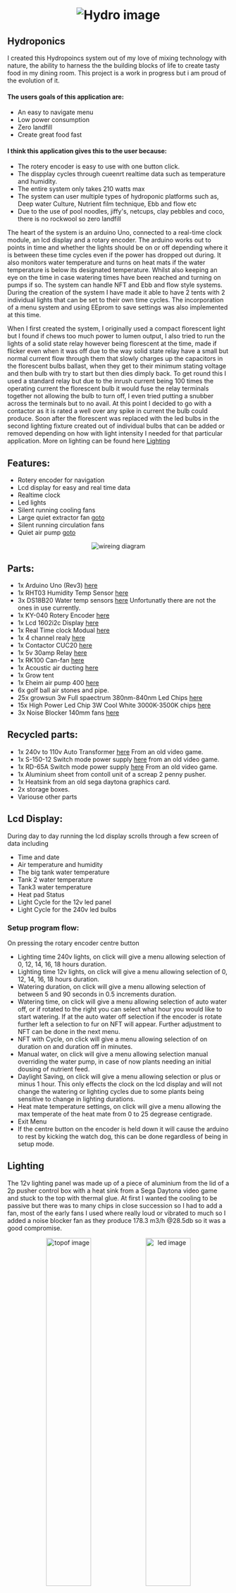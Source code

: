 <h1 align="center">
   <img src="https://github.com/jonathanw82/HydroBigTent/blob/master/images/hydro1.jpg" alt="Hydro image"/>
 </h1>
 
## Hydroponics
I created this Hydropoincs system out of my love of mixing technology with nature, the ability to harness the the building blocks of life to create tasty food in my dining room. This project is a work in progress but i am proud of the evolution of it.


#### The users goals of this application are:
* An easy to navigate menu
* Low power consumption
* Zero landfill
* Create great food fast

#### I think this application gives this to the user because:
* The rotery encoder is easy to use with one button click.
* The dispplay cycles through cueenrt realtime data such as temperature and humidity.
* The entire system only takes 210 watts max
* The system can user multiple types of hydroponic platforms such as, Deep water Culture, Nutrient film technique, Ebb and flow etc
* Due to the use of pool noodles, jiffy's, netcups, clay pebbles and coco, there is no rockwool so zero landfill

The heart of the system is an arduino Uno, connected to a real-time clock module, an lcd display and a rotary encoder. The arduino works out to points in time and whether the lights should be on or off depending where it is between these time cycles even if the power has dropped out during. It also monitors water temperature and turns on heat mats if the water temperature is below its designated temperature. Whilst also keeping an eye on the time in case watering times have been reached and turning on pumps if so. The system can handle NFT and Ebb and flow style systems.
During the creation of the system I have made it able to have 2 tents with 2 individual lights that can be set to their own time cycles.
The incorporation of a menu system and using EEprom to save settings was also implemented at this time. 

When I first created the system, I originally used a compact florescent light but I found if chews too much power to lumen output, I also tried to run the lights of a solid state relay however being florescent at the time, made if flicker even when it was off due to the way solid state relay have a small but normal current flow through them that slowly charges up the capacitors in the florescent bulbs ballast, when they get to their minimum stating voltage and then bulb with try to start but then dies dimply back. To get round this I used a standard relay but due to the inrush current being 100 times the operating current the florescent bulb it would fuse the relay terminals together not allowing the bulb to turn off, I even tried putting a snubber across the terminals but to no avail.  At this point I decided to go with a contactor as it is rated a well over any spike in current the bulb could produce. Soon after the florescent was replaced with the led bulbs in the second lighting fixture created out of individual bulbs that can be added or removed depending on how with light intensity I needed for that particular application. More on lighting can be found here [Lighting](#lighting)
 
 ## Features:
* Rotery encoder for navigation
* Lcd display for easy and real time data
* Realtime clock
* Led lights
* Silent running cooling fans
* Large quiet extractor fan [goto](#air-extraction)
* Silent running circulation fans
* Quiet air pump [goto](#air-pumps)
 
<div align="center">
   <img src="https://github.com/jonathanw82/HydroBigTent/blob/master/images/hydro_schem.jpg" alt="wireing diagram"/></div>
 
 
## Parts:
* 1x Arduino Uno (Rev3) [here](https://store.arduino.cc/arduino-uno-rev3)
* 1x RHT03 Humidity Temp Sensor [here](https://www.banggood.com/AM2302-DHT22-Temperature-And-Humidity-Sensor-Module-p-937403.html?gpla=1&gmcCountry=GB&currency=GBP&createTmp=1&utm_source=googleshopping&utm_medium=cpc_bgs&utm_content=lijing&utm_campaign=ssc-gb-all-bf11-re0323&gclid=EAIaIQobChMIgtuKq_Xl6QIVQuDtCh2hkg53EAQYBSABEgL3-PD_BwE&cur_warehouse=UK)
* 3x DS18B20 Water temp sensors [here](https://www.cricklewoodelectronics.com/Waterproof-Digital-Temperature-Probe-for-Arduino-DS18B20.html) Unfortunatly there are not the ones in use currently.
* 1x KY-040 Rotery Encoder [here](https://www.cricklewoodelectronics.com/Rotary-encoder-module-for-Arduino-KY-040.html?gclid=EAIaIQobChMIybWK-_Pl6QIVS7DtCh2XhAvKEAQYAyABEgKdBPD_BwE) 
* 1x Lcd 1602i2c Display [here](https://create.arduino.cc/projecthub/Oniichan_is_ded/lcd-i2c-tutorial-664e5a)
* 1x Real Time clock Modual [here](https://uk.banggood.com/DS3231-AT24C32-IIC-Precision-RTC-Real-Time-Clock-Memory-Module-p-1547989.html?gpla=1&gmcCountry=GB&currency=GBP&createTmp=1&utm_source=googleshopping&utm_medium=cpc_bgcs&utm_content=lijing&utm_campaign=ssc-gbg-summersale-all&utm_design=152&ad_id=358675083520&gclid=EAIaIQobChMItpGz1Pbl6QIVAWHmCh00lAPXEAQYEyABEgIt2_D_BwE&cur_warehouse=CN)
* 1x 4 channel realy [here](https://cpc.farnell.com/velleman-kit/vma400/4-channel-relay-module-for-arduino/dp/SC14419?mckv=sA419NTjI_dc|pcrid|224679642167|kword||match||plid||slid||product|SC14419|pgrid|47129782516|ptaid|pla-371255952663|&CMP=KNC-GUK-CPC-SHOPPING&gclid=EAIaIQobChMIssm7n_fl6QIVj-vtCh0o4Af9EAQYBSABEgLoQPD_BwE)
* 1x Contactor CUC20 [here](https://www.screwfix.com/p/british-general-20a-dp-contactor/6654p?_requestid=594347)
* 1x 5v 30amp Relay [here](https://robotdyn.com/relay-module-1-relay-5v-30a.html)
* 1x RK100 Can-fan [here](http://www.canfan.nl/cfrk100.html)
* 1x Acoustic air ducting [here](https://www.electrical2go.co.uk/insulated-aluminium-ducting-100mm-x-10m-fxalins-100.html?utm_source=google_shopping&gclid=EAIaIQobChMIhP-7jf_l6QIVmKztCh2FawO8EAQYBSABEgJEyvD_BwE)
* 1x Grow tent
* 1x Eheim air pump 400 [here](https://www.eheim.com/en_GB/products/technology/air-pumps/air-400)
* 6x golf ball air stones and pipe.
* 25x growsun 3w Full spaectrum 380nm-840nm Led Chips [here](https://www.banggood.com/3W-380nm-840nm-Full-Spectrum-LED-Plant-Grow-Light-Chip-for-Garden-3_0-3_4V-p-1060934.html?rmmds=search&cur_warehouse=CN)
* 15x High Power Led Chip 3W Cool White 3000K-3500K chips [here](https://www.lightinthebox.com/en/p/diy-3w-high-power-220-240lm-warm-white-light-led-module-3-2-3-6v-15pcs_p1549727.html?currency=GBP&litb_from=paid_adwords_shopping&country_code=gb&utm_source=google_shopping&utm_medium=cpc&adword_mt=&adword_ct=412206506589&adword_kw=&adword_pos=&adword_pl=&adword_net=u&adword_tar=&adw_src_id=3516490533_8950463197_93145555187_pla-861857501271&gclid=EAIaIQobChMI5uOt_P_l6QIVW-ztCh0_fAEAEAkYBSABEgL1ffD_BwE)
* 3x Noise Blocker 140mm fans [here](https://www.blacknoise.com/site/en/products/noiseblocker-it-fans/nb-eloop-series/120x120x25mm.php?lang=EN)


## Recycled parts:
* 1x 240v to 110v Auto Transformer [here](https://mcitransformer.com/product/mci-4-49-series/) From an old video game.
* 1x S-150-12 Switch mode power supply [here](https://uk.rs-online.com/web/p/embedded-switch-mode-power-supplies-smps/6210663?cm_mmc=UK-PLA-DS3A-_-google-_-PLA_UK_EN_Power_Supplies_%26_Transformers_Whoop-_-Embedded+Switch+Mode+Power+Supplies+(SMPS)_Whoop-_-6210663&matchtype=&pla-475399700067&gclid=EAIaIQobChMIk967q_rl6QIVjO7tCh3r8AJ4EAQYASABEgLKf_D_BwE&gclsrc=aw.ds) from an old video game.
* 1x RD-65A Switch mode power supply [here](https://uk.rs-online.com/web/p/embedded-switch-mode-power-supplies-smps/6447102/?relevancy-data=636F3D3126696E3D4931384E53656172636847656E65726963266C753D656E266D6D3D6D61746368616C6C7061727469616C26706D3D5E5B5C707B4C7D5C707B4E647D2D2C2F255C2E5D2B2426706F3D31333326736E3D592673723D2673743D4B4559574F52445F53494E474C455F414C5048415F4E554D455249432673633D592677633D4E4F4E45267573743D72642D363561267374613D72642D36356126&searchHistory=%7B%22enabled%22%3Atrue%7D) From an old video game.
* 1x Aluminium sheet from contoll unit of a screap 2 penny pusher.
* 1x Heatsink from an old sega daytona graphics card.
* 2x storage boxes.
* Variouse other parts


## Lcd Display:
During day to day running the lcd display scrolls through a few screen of data including
* Time and date 
* Air temperature and humidity
* The big tank water temperature
* Tank 2 water temperature
* Tank3 water temperature
* Heat pad Status
* Light Cycle for the 12v led panel
* Light Cycle for the 240v led bulbs

### Setup program flow:
On pressing the rotary encoder centre button
* Lighting time 240v lights, on click will give a menu allowing selection of 0, 12, 14, 16, 18 hours duration.
* Lighting time 12v lights, on click will give a menu allowing selection of 0, 12, 14, 16, 18 hours duration.
* Watering duration, on click will give a menu allowing selection of between 5 and 90 seconds in 0.5 increments duration.
* Watering time, on click will give a menu allowing selection of auto water off, or if rotated to the right you can select what hour you would like to start watering. If at the auto water off selection if the encoder is rotate further left a selection to fur on NFT will appear. Further adjustment to NFT can be done in the next menu.
* NFT with Cycle, on click will give a menu allowing selection of on duration on and duration off in minutes.
* Manual water, on click will give a menu allowing selection manual overriding the water pump, in case of now plants needing an initial dousing of nutrient feed.
* Daylight Saving, on click will give a menu allowing selection or plus or minus 1 hour. This only effects the clock on the lcd display and will not change the watering or lighting cycles due to some plants being sensitive to change in lighting durations.
* Heat mate temperature settings, on click will give a menu allowing the max temperate of the heat mate from 0 to 25 degrease centigrade.
* Exit Menu
* If the centre button on the encoder is held down it will cause the arduino to rest by kicking the watch dog, this can be done regardless of being in setup mode.


## Lighting
The 12v lighting panel was made up of a piece of aluminium from the lid of a 2p pusher control box with a heat sink from a Sega Daytona video game and stuck to the top with thermal glue. At first I wanted the cooling to be passive but there was to many chips in close succession so I had to add a fan, most of the early fans I used where really loud or vibrated to much so I added a noise blocker fan as they produce 178.3 m3/h @28.5db so it was a good compromise.  

<div align="center">
<img src="https://github.com/jonathanw82/HydroBigTent/blob/master/images/lightwithfan.jpg" alt="topof image" width="45%"/><img src="https://github.com/jonathanw82/HydroBigTent/blob/master/images/leds.jpg" alt="led image" width="45%"/> </div>



The lighting panel was made up of a piece of aluminium from the lid of a 2p pusher control box with an old  has evolved somewhat during construction. The first version only had the Growsun led grow lights giving a pink colour due to the colour spectrum from blue 320nm and the red 840nm with nothing much else, while plants did grow I found they became leggy and unable to hold their own weight.  



<div align="center">
   <img src="https://github.com/jonathanw82/HydroBigTent/blob/master/images/fullspectrum.jpg" alt="light spectrum image"/>
 </div>
 <div align="center">
   <img src="https://github.com/jonathanw82/HydroBigTent/blob/master/images/Warm_vs_Cool_White-1.jpg" alt="light spectrum image"/>
 </div>


After some time googling, I found that even though plants don’t need yellow and green light for photosynthesis, there is some debate around whether green light help the plant push toxins out of the leaves, I have no clue if this is true however I decided to add some warm white leds in to mix it up however due to the wavelengths favouring the red end of the spectrum, the plats stared to bolt early. At this point I changed them for cool white leds, the difference was amazing and the plants shot into life, woodier stems and healthy looking leaves.

I created a second lighting fixture as I needed more light but was unable to get any of the scrap parts I had used previously, so I had to improvise with the intention it would be replaced in a few months with something better 3 year son I’m still using it. Created from a cardboard box and tinfoil with 6x 240v bulb holders and a light switch, it had had multiple chilli plants and peppers flower underneath no problems.


<div align="center">
<img src="https://github.com/jonathanw82/HydroBigTent/blob/master/images/20200603_195337.jpg" alt="240v lights image" width="45%"/><img src="https://github.com/jonathanw82/HydroBigTent/blob/master/images/20200603_195402.jpg" alt="240v lights image" width="45%"/> </div>
<div align="center">
<img src="https://github.com/jonathanw82/HydroBigTent/blob/master/images/20200603_195506.jpg" alt="peppers image" width="45%"/> </div>

[Back_to_top](#Hydroponics)

## Air Extraction:
I chose the RK100 Can-fan, as at the time was the most affordable however early on I realised it was for too powerful for what I needed as the tent caved in on itself when at full speed, it also made quite some noise, originally I put a cheap fan speed controller on it but due to the crude way they chopped the ac waveform it made the fan hum and drone. A proper speed controller was too expensive for the project. I did realise that half speed was ideal so I swapped out the fan speed controller for an 110v transformer I recycled from an old video game and it was a perfect extraction rate.

I could have used the arduino on a PWM channel with a solid state relay to regulate the fan speed but I was running out of space on the eerprom as it was.

## Air Pumps
During the early stages I tried multiple types of systems from deep water culture to NFT and in the end settles for deep water culture, I was originally using a really small air pump and for a while noticed that the plants were lagging in something especially in the summer months when the water temperature is close to 23degrees centigrade, I soon learned that the oxygen levels in the water drop depending on head so I went for the Eheim 400 air pump its fantastic, quiet and powerful enough for this application.

## Growroom tools:
My weapons of choice when it comes to making nutrient solution:
* Bluelab Truncheon for testing the TDS/EC [here](https://bluelab.com/bluelab-commercial-truncheon-nutrient-meter)
* HM Digital PH-80 for testing PH [here](http://hmdigital.com/product/ph-80/)


## Nutrients:
The nutrients that have become stapes in my grow room
### Seedlings
* Growth Technology Formulex [here](https://www.growthtechnology.com/product/formulex/)
* Atami Rootbastic [here](https://grownuphydroponics.com/atami-rootbastic-explosive-root-growth-first-3-weeks-concentrated.html)
* Atami Silic Boost [here](https://grownuphydroponics.com/b-cuzz-silic-boost-concentrated-silicon-atami.html)
* Growth Technology Clonex [here](https://www.growthtechnology.com/product/clonex/)
### Mature plants
* Growth Technology Ionic Hydro Hard Water Grow [here](https://www.growthtechnology.com/product/ionic-hydro-hard-water-grow/)
* Growth Technology Ionic Hydro Hard Water Bloom [here](https://www.growthtechnology.com/product/ionic-hydro-hard-water-bloom/)
* Growth Technology Ionic Coco Grow [here](https://www.growthtechnology.com/product/ionic-for-coco-grow/)
* Growth Technology Ionic Coco Bloom [here](https://www.growthtechnology.com/product/ionic-for-coco-bloom/)
* Growth Technology Chilli Focus [here](https://www.growthtechnology.com/product/chilli-focus/)
* Atami Silic Boost [here](https://grownuphydroponics.com/b-cuzz-silic-boost-concentrated-silicon-atami.html)
* Atami Rootbastic [here](https://grownuphydroponics.com/atami-rootbastic-explosive-root-growth-first-3-weeks-concentrated.html)
* Atami Bloombastic [here](https://grownuphydroponics.com/atami-bloombastic-explosive-flower-growth-weeks-4-6-concentrated.html)
* Canna Pk 13/14 [here](https://www.canna-uk.com/pk_13_14)
* Silver Bullet Roots [here](https://www.growell.co.uk/pest-control-plant-health/disease-control/silver-bullet-roots.html)
* CalMag [here](https://www.canna-uk.com/calmag-agent)
* PH Down [here](https://www.growthtechnology.com/product/ph-down/)
### Pests
* Pyrethrum 5EC [here](https://www.pelgar.co.uk/product/pyrethrum-5-ec/)
* SB Plant Invigorator [here](https://sbproducts.co.uk/)


## Nice to have: 
These features may be included in future releases of this application.
* Digital Extraction fans
* Higher power led lighting
* Air conditioning
* Water cooler


## Bugs & ongoing fixes
* The rotary encoder can be laggy and need quite q few revolutions to get get to where the user needs to be in the menu.
* The water temp sensors are cheap and there output is erratic this can cause the heater mat relays to chatter if the target temperature is close. To get around this I have added if statments to look to see if the temperature being read is equal to -127 (-127 meaning no output) in future realeses I will get better quality sensors.


### Credits:
I would like to thank my firend Cersnic Tebor for his help with this project.

The ideas for the menu system came from here 
http://educ8s.tv/arduino-rotary-encoder-menu/

##### Media:

Images of light wave lengths
https://thegreensunshineco.com/think-beyond-white-led-and-bulb-grow-lights-kelvin-and-color-temperature/

Image of Full spectrum wave length
https://futureeden.co.uk/

All other images are my own.

[Back_to_top](#Hydroponics)
